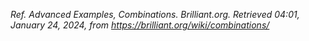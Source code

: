 _Ref._ _Advanced Examples, Combinations. Brilliant.org. Retrieved 04:01, January 24, 2024, from https://brilliant.org/wiki/combinations/_
